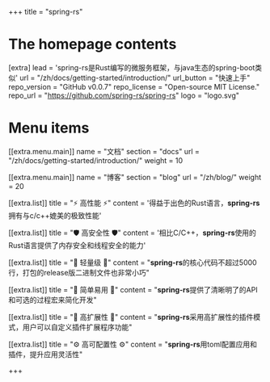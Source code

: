 +++
title = "spring-rs"


# The homepage contents
[extra]
lead = 'spring-rs是Rust编写的微服务框架，与java生态的spring-boot类似'
url = "/zh/docs/getting-started/introduction/"
url_button = "快速上手"
repo_version = "GitHub v0.0.7"
repo_license = "Open-source MIT License."
repo_url = "https://github.com/spring-rs/spring-rs"
logo = "logo.svg"

# Menu items
[[extra.menu.main]]
name = "文档"
section = "docs"
url = "/zh/docs/getting-started/introduction/"
weight = 10

[[extra.menu.main]]
name = "博客"
section = "blog"
url = "/zh/blog/"
weight = 20

[[extra.list]]
title = "⚡️ 高性能 ⚡️"
content = '得益于出色的Rust语言，<b>spring-rs</b>拥有与c/c++媲美的极致性能'

[[extra.list]]
title = "🛡️ 高安全性 🛡️"
content = '相比C/C++，<b>spring-rs</b>使用的Rust语言提供了内存安全和线程安全的能力'

[[extra.list]]
title = "🔨 轻量级 🔨"
content = "<b>spring-rs</b>的核心代码不超过5000行，打包的release版二进制文件也非常小巧"

[[extra.list]]
title = "🔧 简单易用 🔧"
content = "<b>spring-rs</b>提供了清晰明了的API和可选的过程宏来简化开发"

[[extra.list]]
title = "🔌 高扩展性 🔌"
content = "<b>spring-rs</b>采用高扩展性的插件模式，用户可以自定义插件扩展程序功能"

[[extra.list]]
title = "⚙️ 高可配置性 ⚙️"
content = "<b>spring-rs</b>用toml配置应用和插件，提升应用灵活性"

+++

